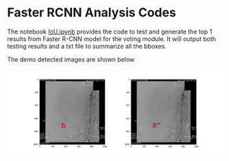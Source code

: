# Faster RCNN Analysis Codes

The notebook [IoU.ipynb](IoU.ipynb) provides the code to test and generate the top 1 results from Faster R-CNN model for the voting module. It will output both testing results and a txt file to summarize all the bboxes.

The demo detected images are shown below

![demo detection](ResultsVis/IoUtest29.png)